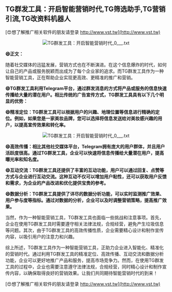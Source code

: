 ## **TG群发工具：开启智能营销时代,TG筛选助手,TG营销引流,TG改资料机器人**

[😍想了解推广相关软件的朋友请登录 http://www.vst.tw](http://www.vst.tw)

 <center><img src="https://vst.tw/MP4/tuiguang/png/8.png" alt="TG群发工具：开启智能营销时代_0___.txt"></center>

**😄正文：**

随着社交媒体的迅猛发展，营销方式也在不断演进。在这个信息爆炸的时代，如何让自己的产品或服务脱颖而出成为了每个企业家的追求。而TG群发工具作为一种智能营销工具，正在帮助企业实现更高效、更精准的推广和营销。

**😄TG群发工具利用Telegram平台，通过群发消息的方式将产品或服务的信息快速传播给大量的潜在用户。相比传统的广告宣传方式，TG群发工具具有以下几个明显的优势：**

**😄精准定位：TG群发工具可以根据用户的兴趣、地理位置等信息进行精确的定位。例如，如果您是一家美妆品牌，您可以选择将信息发送给对美妆感兴趣的用户，以提高宣传效果和转化率。**

 <center><img src="https://vst.tw/MP4/tuiguang/png/8.png" alt="TG群发工具：开启智能营销时代_0___.txt"></center>

**😄高效传播：相比其他社交媒体平台，Telegram拥有庞大的用户群体，并且用户活跃度很高。通过TG群发工具，企业可以快速将信息传播给大量潜在用户，提高曝光率和知名度。**

**😄互动交流：TG群发工具还提供了丰富的互动功能，用户可以通过回复、点赞等方式与企业进行互动交流。这种互动不仅可以增加用户粘性，还可以获取用户反馈和需求，为企业的产品改进和优化提供宝贵的参考。**

**😄数据分析：TG群发工具提供了详尽的数据分析功能，可以实时监测推广效果、用户参与度等指标。通过对数据的分析，企业可以及时调整营销策略，提高推广效果。**

当然，作为一种智能营销工具，TG群发工具也面临一些挑战和注意事项。首先，企业在使用TG群发工具时需要遵守相关法律法规，合规经营，避免产生垃圾信息等问题。其次，由于TG群发工具的高效传播性质，企业需要精心设计和制作宣传内容，以吸引用户的注意力和兴趣。

综上所述，TG群发工具作为一种智能营销工具，正助力企业进入智能化、精准化的营销时代。通过利用TG群发工具的精准定位、高效传播、互动交流和数据分析功能，企业可以更好地推广产品和服务，提高市场竞争力。然而，在使用TG群发工具的过程中，企业也需要注意遵守法律法规，合规经营，同时精心设计和制作宣传内容，以确保取得良好的营销效果。让我们共同期待智能营销时代的到来！

[😍想了解推广相关软件的朋友请登录 http://www.vst.tw](http://www.vst.tw)



